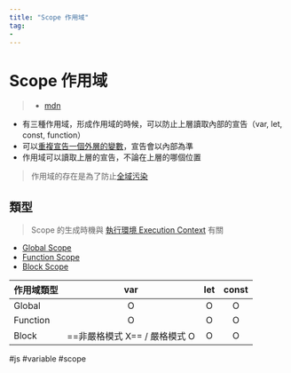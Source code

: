 ```yaml
---
title: "Scope 作用域"
tag: 
- 
---
```

# Scope 作用域
>- [mdn](https://developer.mozilla.org/en-US/docs/Glossary/Scope)

- 有三種作用域，形成作用域的時候，可以防止上層讀取內部的宣告（var, let, const, function）
- 可以[重複宣告一個外層的變數](重複宣告一個外層的變數.md)，宣告會以內部為準
- 作用域可以讀取上層的宣告，不論在上層的哪個位置

> 作用域的存在是為了防止[全域污染](全域污染.md)


## 類型
> Scope 的生成時機與 [執行環境 Execution Context](執行環境%20Execution%20Context.md) 有關

- [Global Scope](Global%20Scope.md)
- [Function Scope](Function%20Scope.md)
- [Block Scope](Block%20Scope.md)

|作用域類型|var|let|const|
|-|:-:|:-:|:-:|
|Global|O|O|O|
|Function|O|O|O|
|Block|==非嚴格模式 X== / 嚴格模式 O|O|O|



#js #variable #scope